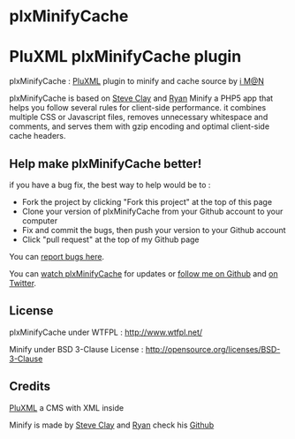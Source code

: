 plxMinifyCache
==============

# PluXML plxMinifyCache plugin
plxMinifyCache : [PluXML][pluxml_site] plugin to minify and cache source by [i M@N][ali0une_site]

plxMinifyCache is based on [Steve Clay][mrclay_site] and [Ryan][ryan_site] Minify a PHP5 app that helps you follow several rules for client-side performance. it combines multiple CSS or Javascript files, removes unnecessary whitespace and comments, and serves them with gzip encoding and optimal client-side cache headers.

## Help make plxMinifyCache better!

if you have a bug fix, the best way to help would be to :

* Fork the project by clicking "Fork this project" at the top of this page
* Clone your version of plxMinifyCache from your Github account to your computer
* Fix and commit the bugs, then push your version to your Github account
* Click "pull request" at the top of my Github page

You can [report bugs here][issues]. 

You can [watch plxMinifyCache][github_watch] for updates or [follow me on Github][github_follow] 
and [on Twitter][twitter_follow].

## License
plxMinifyCache under WTFPL : <http://www.wtfpl.net/> 

Minify under BSD 3-Clause License : <http://opensource.org/licenses/BSD-3-Clause>

## Credits
[PluXML][pluxml_site] a CMS with XML inside 

Minify is made by [Steve Clay][mrclay_site] and [Ryan][ryan_site] check his [Github][mrclay_github]

[pluxml_site]: http://www.pluxml.org/
[ali0une_site]: http://imanweb.free.fr
[mrclay_site]: http://www.mrclay.org
[mrclay_github]: http://github.com/mrclay/minify/
[ryan_site]: http://www.wonko.com
[issues]: http://github.com/ali0une/plxMinifyCache/issues
[mail_me]: http://github.com/inbox/new/ali0une
[github_watch]: http://github.com/ali0une/plxMinifyCache/toggle_watch
[github_follow]: http://github.com/users/follow?target=ali0une
[twitter_follow]: http://twitter.com/ali0une
